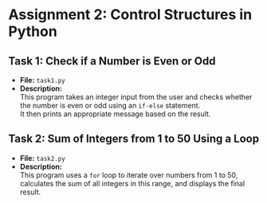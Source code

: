 # Assignment 2: Control Structures in Python


## Task 1: Check if a Number is Even or Odd
- **File:** `task1.py`
- **Description:**  
  This program takes an integer input from the user and checks whether the number is even or odd using an `if-else` statement.  
  It then prints an appropriate message based on the result.

## Task 2: Sum of Integers from 1 to 50 Using a Loop
- **File:** `task2.py`
- **Description:**  
  This program uses a `for` loop to iterate over numbers from 1 to 50, calculates the sum of all integers in this range, and displays the final result.
